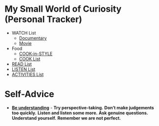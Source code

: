 # My Small World of Curiosity (Personal Tracker)

- WATCH List
   - [Documentary](https://github.com/hlltarakci/personal_tracker/blob/main/watchDocumentaryREADME.md)
   - [Movie](https://github.com/hlltarakci/personal_tracker/blob/main/watchMovieREADME.md)
- Food
   - [COOK-in-STYLE](https://github.com/hlltarakci/personal_tracker/tree/main/cook_in_style)
   - [COOK List](https://github.com/hlltarakci/personal_tracker/tree/main/cooking#my-cooking)
- [READ List](https://github.com/hlltarakci/personal_tracker/blob/main/readREADME.md)
- [LISTEN List](https://github.com/hlltarakci/personal_tracker/blob/main/listenREADME.md)
- [ACTIVITIES List](https://github.com/hlltarakci/personal_tracker/blob/main/activitiesREADME.md)


# Self-Advice
- [**Be understanding**](https://www.trackinghappiness.com/how-to-be-more-understanding/) - **Try perspective-taking.** **Don’t make judgements too quickly.** **Listen and listen some more.**  **Ask genuine questions.** **Understand yourself.** **Remember we are not perfect.**

